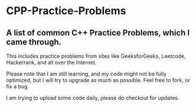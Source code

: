 # CPP-Practice-Problems

## A list of common C++ Practice Problems, which I came through. 

This includes practice problems from sites like GeeksforGeeks, Leetcode, Hackerrank, and all over the Internet.

Please note that I am still learning, and my code might not be fully optimized, but I will try to upgrade as much as possible. Feel free to fork, or fix a bug.

I am trying to upload some code daily, please do checkout for updates.
